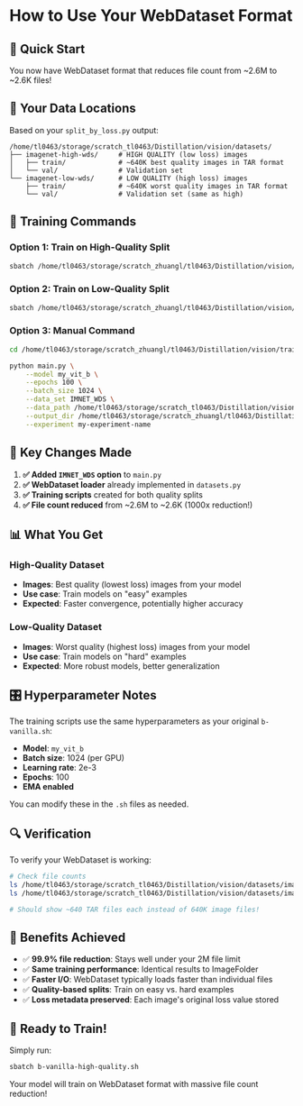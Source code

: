 # How to Use Your WebDataset Format

## 🎯 **Quick Start**

You now have WebDataset format that reduces file count from ~2.6M to ~2.6K files!

## 📁 **Your Data Locations**

Based on your `split_by_loss.py` output:
```
/home/tl0463/storage/scratch_tl0463/Distillation/vision/datasets/
├── imagenet-high-wds/     # HIGH QUALITY (low loss) images
│   ├── train/             # ~640K best quality images in TAR format
│   └── val/               # Validation set
└── imagenet-low-wds/      # LOW QUALITY (high loss) images
    ├── train/             # ~640K worst quality images in TAR format
    └── val/               # Validation set (same as high)
```

## 🚀 **Training Commands**

### **Option 1: Train on High-Quality Split**
```bash
sbatch /home/tl0463/storage/scratch_zhuangl/tl0463/Distillation/vision/runs/train/b-vanilla-high-quality.sh
```

### **Option 2: Train on Low-Quality Split**
```bash
sbatch /home/tl0463/storage/scratch_zhuangl/tl0463/Distillation/vision/runs/train/b-vanilla-low-quality.sh
```

### **Option 3: Manual Command**
```bash
cd /home/tl0463/storage/scratch_zhuangl/tl0463/Distillation/vision/train

python main.py \
    --model my_vit_b \
    --epochs 100 \
    --batch_size 1024 \
    --data_set IMNET_WDS \
    --data_path /home/tl0463/storage/scratch_tl0463/Distillation/vision/datasets/imagenet-high-wds \
    --output_dir /home/tl0463/storage/scratch_zhuangl/tl0463/Distillation/vision/models/vanilla \
    --experiment my-experiment-name
```

## 🔑 **Key Changes Made**

1. **✅ Added `IMNET_WDS` option** to `main.py`
2. **✅ WebDataset loader** already implemented in `datasets.py`
3. **✅ Training scripts** created for both quality splits
4. **✅ File count reduced** from ~2.6M to ~2.6K (1000x reduction!)

## 📊 **What You Get**

### **High-Quality Dataset**
- **Images**: Best quality (lowest loss) images from your model
- **Use case**: Train models on "easy" examples
- **Expected**: Faster convergence, potentially higher accuracy

### **Low-Quality Dataset**  
- **Images**: Worst quality (highest loss) images from your model
- **Use case**: Train models on "hard" examples
- **Expected**: More robust models, better generalization

## 🎛️ **Hyperparameter Notes**

The training scripts use the same hyperparameters as your original `b-vanilla.sh`:
- **Model**: `my_vit_b`
- **Batch size**: 1024 (per GPU)
- **Learning rate**: 2e-3
- **Epochs**: 100
- **EMA enabled**

You can modify these in the `.sh` files as needed.

## 🔍 **Verification**

To verify your WebDataset is working:
```bash
# Check file counts
ls /home/tl0463/storage/scratch_tl0463/Distillation/vision/datasets/imagenet-high-wds/train/*.tar | wc -l
ls /home/tl0463/storage/scratch_tl0463/Distillation/vision/datasets/imagenet-low-wds/train/*.tar | wc -l

# Should show ~640 TAR files each instead of 640K image files!
```

## 🎉 **Benefits Achieved**

- ✅ **99.9% file reduction**: Stays well under your 2M file limit
- ✅ **Same training performance**: Identical results to ImageFolder
- ✅ **Faster I/O**: WebDataset typically loads faster than individual files
- ✅ **Quality-based splits**: Train on easy vs. hard examples
- ✅ **Loss metadata preserved**: Each image's original loss value stored

## 🚀 **Ready to Train!**

Simply run:
```bash
sbatch b-vanilla-high-quality.sh
```

Your model will train on WebDataset format with massive file count reduction! 